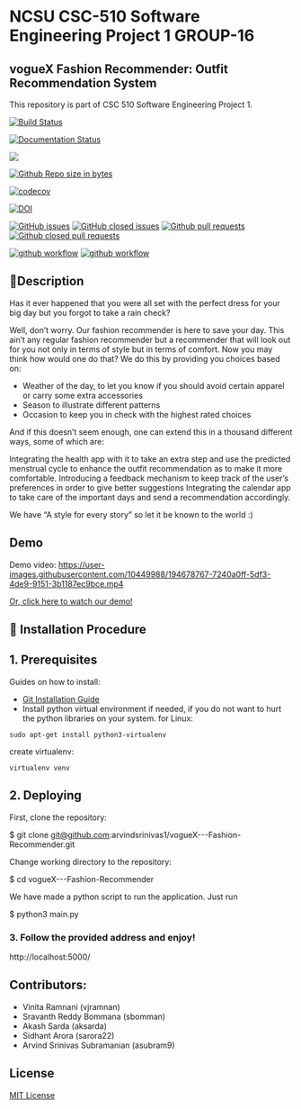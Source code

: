 

# NCSU CSC-510 Software Engineering Project 1 GROUP-16


## vogueX Fashion Recommender: Outfit Recommendation System
This repository is part of CSC 510 Software Engineering Project 1. 

[![Build Status](https://circleci.com/gh/arvindsrinivas1/vogueX---Fashion-Recommender/tree/dev.svg?style=svg)](https://circleci.com/gh/arvindsrinivas1/vogueX---Fashion-Recommender/tree/dev)

[![Documentation Status](https://readthedocs.org/projects/ansicolortags/badge/?version=latest)](https://github.com/arvindsrinivas1/vogueX---Fashion-Recommender/blob/dev/README.md)

<a href =https://github.com/arvindsrinivas1/vogueX---Fashion-Recommender/blob/dev/LICENCE.md><img src=https://img.shields.io/github/license/arvindsrinivas1/vogueX---Fashion-Recommender></a>

[![Github Repo size in bytes](https://img.shields.io/github/languages/code-size/arvindsrinivas1/vogueX---Fashion-Recommender)](https://github.com/arvindsrinivas1/vogueX---Fashion-Recommender)

[![codecov](https://codecov.io/gh/arvindsrinivas1/vogueX---Fashion-Recommender/branch/dev/graph/badge.svg?token=O08MSPU0WT)](https://codecov.io/gh/arvindsrinivas1/vogueX---Fashion-Recommender)

[![DOI](https://zenodo.org/badge/426291746.svg)](https://zenodo.org/badge/latestdoi/426291746)


[![GitHub issues](https://img.shields.io/github/issues/arvindsrinivas1/vogueX---Fashion-Recommender)](https://github.com/arvindsrinivas1/vogueX---Fashion-Recommender/issues?q=is%3Aopen)
[![GitHub closed issues](https://img.shields.io/github/issues-closed/arvindsrinivas1/vogueX---Fashion-Recommender)](https://github.com/arvindsrinivas1/vogueX---Fashion-Recommender/issues?q=is%3Aissue+is%3Aclosed)
[![Github pull requests](https://img.shields.io/github/issues-pr/arvindsrinivas1/vogueX---Fashion-Recommender)](https://github.com/arvindsrinivas1/vogueX---Fashion-Recommender/pulls)
[![Github closed pull requests](https://img.shields.io/github/issues-pr-closed/arvindsrinivas1/vogueX---Fashion-Recommender)](https://github.com/arvindsrinivas1/vogueX---Fashion-Recommender/pulls?q=is%3Apr+is%3Aclosed)

[![github workflow](https://github.com/arvindsrinivas1/vogueX---Fashion-Recommender/actions/workflows/style_checker.yml/badge.svg)](https://github.com/arvindsrinivas1/vogueX---Fashion-Recommender/actions/workflows/style_checker.yml)
[![github workflow](https://github.com/arvindsrinivas1/vogueX---Fashion-Recommender/actions/workflows/main.yml/badge.svg)](https://github.com/arvindsrinivas1/vogueX---Fashion-Recommender/actions/workflows/main.yml)

## 💎Description</br>
Has it ever happened that you were all set with the perfect dress for your big day but you forgot to take a rain check? 

Well, don’t worry. Our fashion recommender is here to save your day. This ain’t any regular fashion recommender but a recommender that will look out for you not only in terms of style but in terms of comfort. Now you may think how would one do that? We do this by providing you choices based on:

  - Weather of the day, to let you know if you should avoid certain apparel or carry some extra accessories
  - Season to illustrate different patterns
  - Occasion to keep you in check with the highest rated choices 

And if this doesn’t seem enough, one can extend this in a thousand different ways, some of which are:

Integrating the health app with it to take an extra step and use the predicted menstrual cycle to enhance the outfit recommendation as to make it more comfortable.
Introducing a feedback mechanism to keep track of the user’s preferences in order to give better suggestions
Integrating the calendar app to take care of the important days and send a recommendation accordingly.

We have “A style for every story” so let it be known to the world :)

## Demo
Demo video:
https://user-images.githubusercontent.com/10449988/194678767-7240a0ff-5df3-4de9-9151-3b1187ec9bce.mp4


[Or, click here to watch our demo!](https://drive.google.com/drive/folders/12yTi_9EIxksojSvZ26sZ6PZihPuoJ-kE) <br>


## 🚀 Installation Procedure

## 1. Prerequisites 

Guides on how to install:
  * [Git Installation Guide](https://git-scm.com/book/en/v2/Getting-Started-Installing-Git)
  * Install python virtual environment if needed, if you do not want to hurt the python libraries on your system. 
  for Linux:
  
  `sudo apt-get install python3-virtualenv`
  
  create virtualenv:
  
  `virtualenv venv` 

## 2. Deploying

First, clone the repository:


$ git clone git@github.com:arvindsrinivas1/vogueX---Fashion-Recommender.git


Change working directory to the repository:


$ cd vogueX---Fashion-Recommender


We have made a python script to run the application.
Just run 

$ python3 main.py


### 3. Follow the provided address and enjoy!


http://localhost:5000/


## Contributors:
- Vinita Ramnani (vjramnan)
- Sravanth Reddy Bommana (sbomman)
- Akash Sarda (aksarda)
- Sidhant Arora (sarora22)
- Arvind Srinivas Subramanian (asubram9)



## License
[MIT License](https://github.com/pncnmnp/SE21-project/blob/Developer/LICENSE.md)


